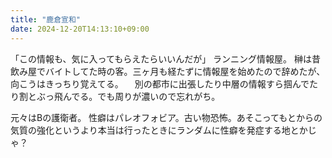 ```yaml
---
title: "鹿倉宣和"
date: 2024-12-20T14:13:10+09:00
---
```

「この情報も、気に入ってもらえたらいいんだが」
ランニング情報屋。
榊は昔飲み屋でバイトしてた時の客。三ヶ月も経たずに情報屋を始めたので辞めたが、向こうはきっちり覚えてる。
　別の都市に出張したり中層の情報すら掴んでたり割とぶっ飛んでる。でも周りが濃いので忘れがち。

元々はBの護衛者。
性癖はパレオフォビア。古い物恐怖。あそこってもとからの気質の強化というより本当は行ったときにランダムに性癖を発症する地とかじゃ？
